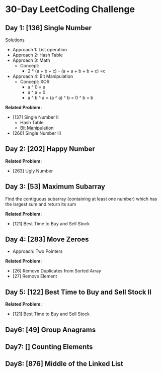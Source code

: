 # 30-Day LeetCoding Challenge
## Day 1: [136] Single Number
[Solutions](https://leetcode.com/explore/featured/card/30-day-leetcoding-challenge/528/week-1/3283/)
- Approach 1: List operation
- Approach 2: Hash Table
- Approach 3: Math
    - Concept: 
        - 2 * (a + b + c) - (a + a + b + b + c) =c
- Approach 4: Bit Manipulation
  - Concept: XOR
    - a ^ 0 = a
    - a ^ a = 0
    - a ^ b ^ a = (a ^ a) ^ b = 0 ^ b = b

**Related Problem:**
- [137] Single Number II
    - Hash Table
    - [Bit Manipulation](https://blog.csdn.net/wlwh90/article/details/89712795)
- [260] Single Number III


## Day 2: [202] Happy Number

**Related Problem:**
- [263] Ugly Number


## Day 3: [53] Maximum Subarray
Find the contiguous subarray (containing at least one number) which has the largest sum and return its sum

**Related Problem:**
- [121] Best Time to Buy and Sell Stock


## Day 4: [283] Move Zeroes
- Approach: Two Pointers

**Related Problem:**
- [26] Remove Duplicates from Sorted Array
- [27] Remove Element


## Day 5: [122] Best Time to Buy and Sell Stock II

**Related Problem:**
- [121] Best Time to Buy and Sell Stock

## Day6: [49] Group Anagrams

## Day7: [] Counting Elements

## Day8: [876] Middle of the Linked List
